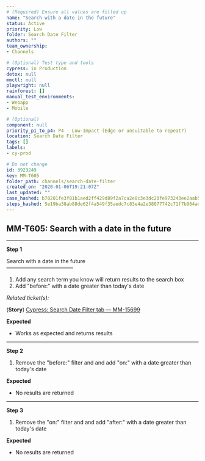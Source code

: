 ```yaml
---
# (Required) Ensure all values are filled up
name: "Search with a date in the future"
status: Active
priority: Low
folder: Search Date Filter
authors: ""
team_ownership: 
- Channels

# (Optional) Test type and tools
cypress: in Production
detox: null
mmctl: null
playwright: null
rainforest: []
manual_test_environments: 
- Webapp
- Mobile

# (Optional)
component: null
priority_p1_to_p4: P4 - Low-Impact (Edge or unsuitable to repeat?)
location: Search Date Filter
tags: []
labels: 
- cy-prod

# Do not change
id: 3923249
key: MM-T605
folder_path: channels/search-date-filter
created_on: "2020-01-06T19:21:07Z"
last_updated: ""
case_hashed: b70201fe3f81b1aed2ff429d89f2a7ca2e8c3e3dc20fe973243ee2aab5b4bc580f45221628b63d70d7cdf0abe5504fb0
steps_hashed: 5e19ba38ab88de62f4a549f35aedc7c83e4a2e38077742c71f7b964ad3cd8f4f7cb17c5ad92c42967f1cbb029f7447f6
---
```


## MM-T605: Search with a date in the future

---

**Step 1**

Search with a date in the future\
–––––––––––––––––––––––––

1. Add any search term you know will return results to the search box
2. Add "before:" with a date greater than today's date

_Related ticket(s):_

(**Story**) [Cypress: Search Date Filter tab — MM-15699](https://mattermost.atlassian.net/browse/MM-15699)

**Expected**

- Works as expected and returns results

---

**Step 2**

1. Remove the "before:" filter and and add "on:" with a date greater than today's date

**Expected**

- No results are returned

---

**Step 3**

1. Remove the "on:" filter and and add "after:" with a date greater than today's date

**Expected**

- No results are returned

